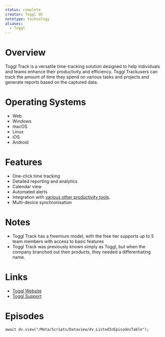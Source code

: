 ```yaml
---
status: complete
creator: Toggl OÜ
notetype: technology
aliases:
  - Toggl
---
```

# Overview
Toggl Track is a versatile time-tracking solution designed to help individuals and teams enhance their productivity and efficiency. Toggl Trackusers can track the amount of time they spend on various tasks and projects and generate reports based on the captured data.

# Operating Systems
- Web
- Windows
- macOS
- Linux
- iOS
- Android

# Features
- One-click time tracking
- Detailed reporting and analytics
- Calendar view
- Automated alerts
- Integration with [various other productivity tools](https://toggl.com/track/integrations/).
- Multi-device synchronisation

# Notes
- Toggl Track has a freemium model, with the free tier supports up to 5 team members with access to basic features
- Toggl Track was previously known simply as Toggl, but when the company branched out their products, they needed a differentiating name.

# Links

- [Toggl Website](https://toggl.com)
- [Toggl Support](https://support.toggl.com)

# Episodes
```dataviewjs
await dv.view("/Meta/Scripts/Dataview/dv_ListedInEpisodesTable");
```
